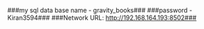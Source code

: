 ###my sql data base name - gravity_books###
###password - Kiran3594###
###Network URL: http://192.168.164.193:8502###
